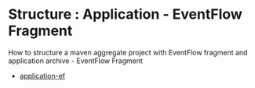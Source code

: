 # Structure : Application - EventFlow Fragment

How to structure a maven aggregate project with EventFlow fragment and application archive - EventFlow Fragment

* [application-ef](src/site/markdown/index.md) 
